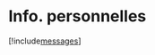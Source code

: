 # Info. personnelles

[!include[messages](infopersonnelles.messages.autogen.md)]
















































